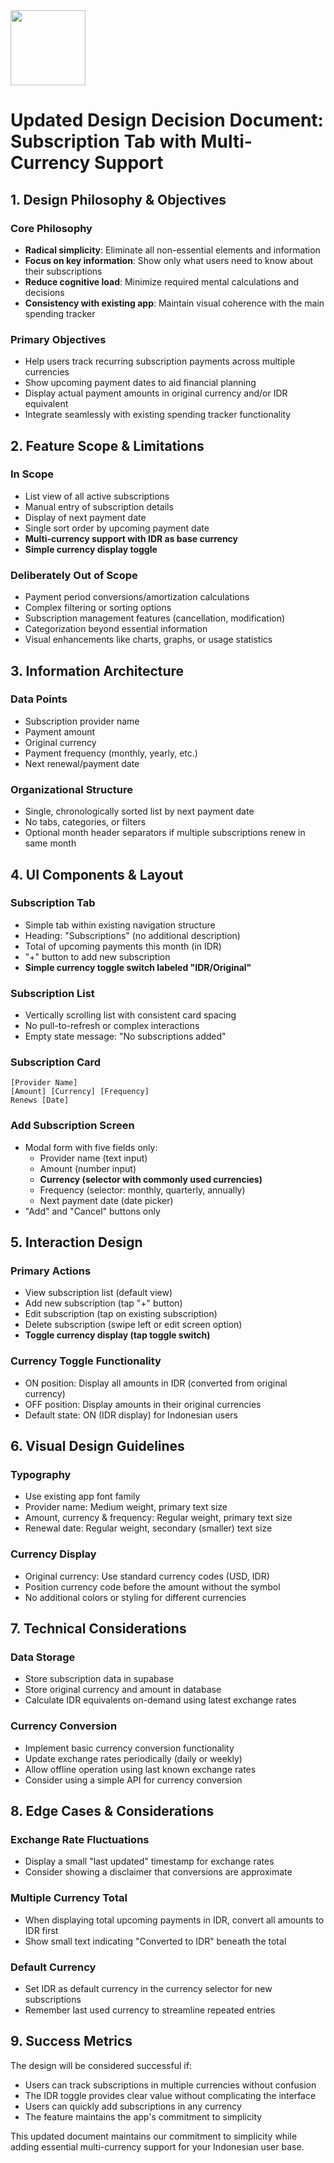<img src="https://r2cdn.perplexity.ai/pplx-full-logo-primary-dark%402x.png" class="logo" width="120"/>

# Updated Design Decision Document: Subscription Tab with Multi-Currency Support

## 1. Design Philosophy \& Objectives

### Core Philosophy

- **Radical simplicity**: Eliminate all non-essential elements and information
- **Focus on key information**: Show only what users need to know about their subscriptions
- **Reduce cognitive load**: Minimize required mental calculations and decisions
- **Consistency with existing app**: Maintain visual coherence with the main spending tracker


### Primary Objectives

- Help users track recurring subscription payments across multiple currencies
- Show upcoming payment dates to aid financial planning
- Display actual payment amounts in original currency and/or IDR equivalent
- Integrate seamlessly with existing spending tracker functionality


## 2. Feature Scope \& Limitations

### In Scope

- List view of all active subscriptions
- Manual entry of subscription details
- Display of next payment date
- Single sort order by upcoming payment date
- **Multi-currency support with IDR as base currency**
- **Simple currency display toggle**


### Deliberately Out of Scope

- Payment period conversions/amortization calculations
- Complex filtering or sorting options
- Subscription management features (cancellation, modification)
- Categorization beyond essential information
- Visual enhancements like charts, graphs, or usage statistics


## 3. Information Architecture

### Data Points

- Subscription provider name
- Payment amount
- Original currency
- Payment frequency (monthly, yearly, etc.)
- Next renewal/payment date


### Organizational Structure

- Single, chronologically sorted list by next payment date
- No tabs, categories, or filters
- Optional month header separators if multiple subscriptions renew in same month


## 4. UI Components \& Layout

### Subscription Tab

- Simple tab within existing navigation structure
- Heading: "Subscriptions" (no additional description)
- Total of upcoming payments this month (in IDR)
- "+" button to add new subscription
- **Simple currency toggle switch labeled "IDR/Original"**


### Subscription List

- Vertically scrolling list with consistent card spacing
- No pull-to-refresh or complex interactions
- Empty state message: "No subscriptions added"


### Subscription Card

```
[Provider Name]
[Amount] [Currency] [Frequency]
Renews [Date]
```


### Add Subscription Screen

- Modal form with five fields only:
    - Provider name (text input)
    - Amount (number input)
    - **Currency (selector with commonly used currencies)**
    - Frequency (selector: monthly, quarterly, annually)
    - Next payment date (date picker)
- "Add" and "Cancel" buttons only


## 5. Interaction Design

### Primary Actions

- View subscription list (default view)
- Add new subscription (tap "+" button)
- Edit subscription (tap on existing subscription)
- Delete subscription (swipe left or edit screen option)
- **Toggle currency display (tap toggle switch)**


### Currency Toggle Functionality

- ON position: Display all amounts in IDR (converted from original currency)
- OFF position: Display amounts in their original currencies
- Default state: ON (IDR display) for Indonesian users


## 6. Visual Design Guidelines

### Typography

- Use existing app font family
- Provider name: Medium weight, primary text size
- Amount, currency \& frequency: Regular weight, primary text size
- Renewal date: Regular weight, secondary (smaller) text size


### Currency Display

- Original currency: Use standard currency codes (USD, IDR)
- Position currency code before the amount without the symbol
- No additional colors or styling for different currencies


## 7. Technical Considerations

### Data Storage

- Store subscription data in supabase
- Store original currency and amount in database
- Calculate IDR equivalents on-demand using latest exchange rates


### Currency Conversion

- Implement basic currency conversion functionality
- Update exchange rates periodically (daily or weekly)
- Allow offline operation using last known exchange rates
- Consider using a simple API for currency conversion


## 8. Edge Cases \& Considerations

### Exchange Rate Fluctuations

- Display a small "last updated" timestamp for exchange rates
- Consider showing a disclaimer that conversions are approximate


### Multiple Currency Total

- When displaying total upcoming payments in IDR, convert all amounts to IDR first
- Show small text indicating "Converted to IDR" beneath the total


### Default Currency

- Set IDR as default currency in the currency selector for new subscriptions
- Remember last used currency to streamline repeated entries


## 9. Success Metrics

The design will be considered successful if:

- Users can track subscriptions in multiple currencies without confusion
- The IDR toggle provides clear value without complicating the interface
- Users can quickly add subscriptions in any currency
- The feature maintains the app's commitment to simplicity

This updated document maintains our commitment to simplicity while adding essential multi-currency support for your Indonesian user base.

